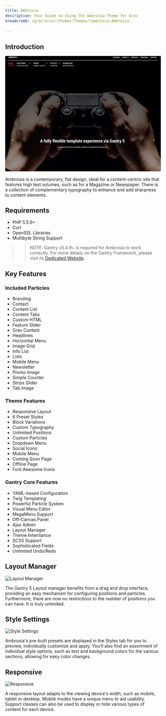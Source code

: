 ```yaml
---
title: Ambrosia
description: Your Guide to Using the Ambrosia Theme for Grav
breadcrumb: /grav:Grav/!themes:Themes/!ambrosia:Ambrosia

---
```


Introduction
-----

![](assets/ambrosia.jpeg)

Ambrosia is a contemporary, flat design, ideal for a content-centric site that features high text volumes, such as for a Magazine or Newspaper. There is a collection of complementary typography to enhance and add sharpness to content elements.

Requirements
-----
* PHP 5.5.9+
* Curl
* OpenSSL Libraries
* Multibyte String Support

>> NOTE: Gantry v5.4.9+ is required for Ambrosia to work correctly. For more details on the Gantry Framework, please visit its [Dedicated Website](http://gantry.org).

Key Features
-----

### Included Particles

* Branding
* Contact
* Content List
* Content Tabs
* Custom HTML
* Feature Slider
* Grav Content
* Headlines
* Horizontal Menu
* Image Grid
* Info List
* Lists
* Mobile Menu
* Newsletter
* Promo Image
* Simple Counter
* Strips Slider
* Tab Image 

### Theme Features

* Responsive Layout
* 6 Preset Styles
* Block Variations
* Custom Typography
* Unlimited Positions
* Custom Particles
* Dropdown Menu
* Social Icons
* Mobile Menu
* Coming Soon Page
* Offline Page
* Font Awesome Icons 

### Gantry Core Features

* YAML-based Configuration
* Twig Templating
* Powerful Particle System
* Visual Menu Editor
* MegaMenu Support
* Off-Canvas Panel
* Ajax Admin
* Layout Manager
* Theme Inheritance
* SCSS Support
* Sophisticated Fields
* Unlimited Undo/Redo

## Layout Manager

![Layout Manager](ft-2.jpg)

The Gantry 5 Layout manager benefits from a drag and drop interface, providing an easy mechanism for configuring positions and particles. Furthermore, there are now no restrictions to the number of positions you can have. It is truly unlimited.

## Style Settings

![Style Settings](ft-3.jpg)

Ambrosia's pre-built presets are displayed in the Styles tab for you to preview, individually customize and apply. You'll also find an assortment of individual style options, such as text and background colors for the various sections, allowing for easy color changes.

## Responsive

![Responsive](ft-4.jpg)

A responsive layout adapts to the viewing device's width, such as mobile, tablet or desktop. Mobile modes have a unique menu to aid usability. Support classes can also be used to display or hide various types of content for each device.
